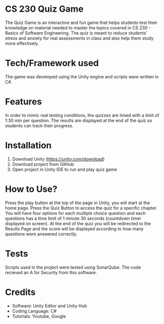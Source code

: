 # CS 230 Quiz Game
The Quiz Game is an interactive and fun game that helps students test their knowledge on material needed to master the topics covered in CS 230 - Basics of Software Engineering. The quiz is meant to reduce students' stress and anxiety for real assessments in class and also help them study more effectively. 

# Tech/Framework used
The game was developed using the Unity engine and scripts were written in C#. 

# Features
In order to mimic real testing conditions, the quizzes are timed with a limit of 1:30 min per question. The results are displayed at the end of the quiz so students can track their progress. 

# Installation
1) Download Unity (https://unity.com/download)
2) Download project from GitHub
3) Open project in Unity IDE to run and play quiz game 

# How to Use?
Press the play button at the top of the page in Unity, you will start at the home page. Press the Quiz Button to access the quiz for a specific chapter. You will have four options for each multiple choice question and each questions has a time limit of 1 minute 30 seconds (countdown timer displayed on screen). At the end of the quiz you will be redirected to the Results Page and the score will be displayed according to how many questions were answered correctly. 

# Tests
Scripts used in the project were tested using SonarQube. The code recieved an A for Security from this software. 


# Credits
- Software: Unity Editor and Unity Hub 
- Coding Language: C#
- Tutorials: Youtube, Google 
